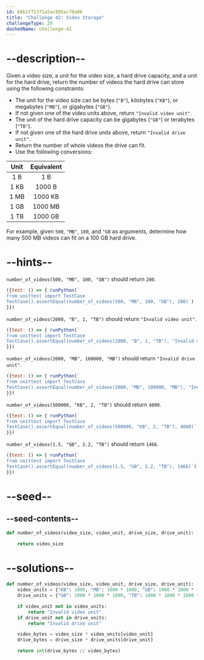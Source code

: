 ```yaml
---
id: 68b1f72371a5ac895ac70a06
title: "Challenge 42: Video Storage"
challengeType: 29
dashedName: challenge-42
---
```


# --description--

Given a video size, a unit for the video size, a hard drive capacity, and a unit for the hard drive, return the number of videos the hard drive can store using the following constraints:

- The unit for the video size can be bytes (`"B"`), kilobytes (`"KB"`), or megabytes (`"MB"`), or gigabytes (`"GB"`).
- If not given one of the video units above, return `"Invalid video unit"`.
- The unit of the hard drive capacity can be gigabytes (`"GB"`) or terabytes (`"TB"`).
- If not given one of the hard drive units above, return `"Invalid drive unit"`.
- Return the number of whole videos the drive can fit.
- Use the following conversions:

| Unit | Equivalent |
|:----:|:----------:|
| 1 B  |   1 B      |
| 1 KB |   1000 B   |
| 1 MB |   1000 KB  |
| 1 GB |   1000 MB  |
| 1 TB |   1000 GB  |

For example, given `500`, `"MB"`, `100`, and `"GB` as arguments, determine how many 500 MB videos can fit on a 100 GB hard drive.

# --hints--

`number_of_videos(500, "MB", 100, "GB")` should return `200`.

```js
({test: () => { runPython(`
from unittest import TestCase
TestCase().assertEqual(number_of_videos(500, "MB", 100, "GB"), 200)`)
}})
```

`number_of_videos(2000, "B", 1, "TB")` should return `"Invalid video unit"`.

```js
({test: () => { runPython(`
from unittest import TestCase
TestCase().assertEqual(number_of_videos(2000, "B", 1, "TB"), "Invalid video unit")`)
}})
```

`number_of_videos(2000, "MB", 100000, "MB")` should return `"Invalid drive unit"`.

```js
({test: () => { runPython(`
from unittest import TestCase
TestCase().assertEqual(number_of_videos(2000, "MB", 100000, "MB"), "Invalid drive unit")`)
}})
```

`number_of_videos(500000, "KB", 2, "TB")` should return `4000`.

```js
({test: () => { runPython(`
from unittest import TestCase
TestCase().assertEqual(number_of_videos(500000, "KB", 2, "TB"), 4000)`)
}})
```

`number_of_videos(1.5, "GB", 2.2, "TB")` should return `1466`.

```js
({test: () => { runPython(`
from unittest import TestCase
TestCase().assertEqual(number_of_videos(1.5, "GB", 2.2, "TB"), 1466)`)
}})
```

# --seed--

## --seed-contents--

```py
def number_of_videos(video_size, video_unit, drive_size, drive_unit):

    return video_size
```

# --solutions--

```py
def number_of_videos(video_size, video_unit, drive_size, drive_unit):
    video_units = {"KB": 1000, "MB": 1000 * 1000, "GB": 1000 * 1000 * 1000}
    drive_units = {"GB": 1000 * 1000 * 1000, "TB": 1000 * 1000 * 1000 * 1000}

    if video_unit not in video_units:
        return "Invalid video unit"
    if drive_unit not in drive_units:
        return "Invalid drive unit"

    video_bytes = video_size * video_units[video_unit]
    drive_bytes = drive_size * drive_units[drive_unit]

    return int(drive_bytes // video_bytes)
```
